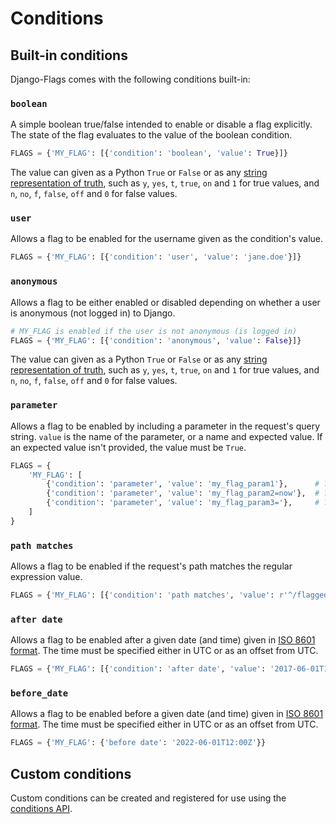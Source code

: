# Conditions

## Built-in conditions

Django-Flags comes with the following conditions built-in:

### `boolean`

A simple boolean true/false intended to enable or disable a flag explicitly. The state of the flag evaluates to the value of the boolean condition. 


```python
FLAGS = {'MY_FLAG': [{'condition': 'boolean', 'value': True}]}
```

The value can given as a Python `True` or `False` or  as any [string representation of truth](https://docs.python.org/3/distutils/apiref.html#distutils.util.strtobool), such as `y`, `yes`, `t`, `true`, `on` and `1` for true values, and `n`, `no`, `f`, `false`, `off` and `0` for false values.

### `user`

Allows a flag to be enabled for the username given as the condition's value.

```python
FLAGS = {'MY_FLAG': [{'condition': 'user', 'value': 'jane.doe'}]}
```

### `anonymous`

Allows a flag to be either enabled or disabled depending on whether a user is anonymous (not logged in) to Django.

```python
# MY_FLAG is enabled if the user is not anonymous (is logged in)
FLAGS = {'MY_FLAG': [{'condition': 'anonymous', 'value': False}]}
```

The value can given as a Python `True` or `False` or  as any [string representation of truth](https://docs.python.org/3/distutils/apiref.html#distutils.util.strtobool), such as `y`, `yes`, `t`, `true`, `on` and `1` for true values, and `n`, `no`, `f`, `false`, `off` and `0` for false values.

### `parameter`

Allows a flag to be enabled by including a parameter in the request's query string. `value` is the name of the parameter, or a name and expected value. If an expected value isn't provided, the value must be `True`.

```python
FLAGS = {
    'MY_FLAG': [
        {'condition': 'parameter', 'value': 'my_flag_param1'},      # ?my_flag_param1=true
        {'condition': 'parameter', 'value': 'my_flag_param2=now'},  # ?my_flag_param2=now
        {'condition': 'parameter', 'value': 'my_flag_param3='},     # ?my_flag_param3
    ]
}
```

### `path matches`

Allows a flag to be enabled if the request's path matches the regular expression value.

```python
FLAGS = {'MY_FLAG': [{'condition': 'path matches', 'value': r'^/flagged/path'}]}
```

### `after date`

Allows a flag to be enabled after a given date (and time) given in [ISO 8601 format](https://en.wikipedia.org/wiki/ISO_8601). The time must be specified either in UTC or as an offset from UTC.

```python
FLAGS = {'MY_FLAG': [{'condition': 'after date', 'value': '2017-06-01T12:00Z'}]}
```

### `before_date`

Allows a flag to be enabled before a given date (and time) given in [ISO 8601 format](https://en.wikipedia.org/wiki/ISO_8601). The time must be specified either in UTC or as an offset from UTC.

```python
FLAGS = {'MY_FLAG': {'before date': '2022-06-01T12:00Z'}}
```

## Custom conditions

Custom conditions can be created and registered for use using the [conditions API](../api/conditions).
